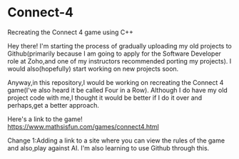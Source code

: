 # Connect-4
Recreating the Connect 4 game using C++

Hey there! I'm starting the process of gradually uploading my old projects to Github(primarily because I am going to apply for the Software Developer role at Zoho,and one of my instructors recommended porting my projects). I would also(hopefully) start working on new projects soon.

Anyway,in this repository,I would be working on recreating the Connect 4 game(I've also heard it be called Four in a Row).
Although I do have my old project code with me,I thought it would be better if I do it over and perhaps,get a better approach.

Here's a link to the game! https://www.mathsisfun.com/games/connect4.html

Change 1:Adding a link to a site where you can view the rules of the game and also,play against AI. I'm also learning to use Github through this.
